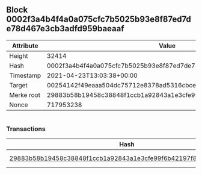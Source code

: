 ## Block 0002f3a4b4f4a0a075cfc7b5025b93e8f87ed7de78d467e3cb3adfd959baeaaf

Attribute | Value
--- | ---
Height | 32414
Hash | 0002f3a4b4f4a0a075cfc7b5025b93e8f87ed7de78d467e3cb3adfd959baeaaf
Timestamp | 2021-04-23T13:03:38+00:00
Target | 00254142f49eaaa504dc75712e8378ad5316cbcead634704b3734b6271167cc4
Merke root | 29883b58b19458c38848f1ccb1a92843a1e3cfe99f6b42197f8798be514bc9f4
Nonce | 717953238

```

```

### Transactions

Hash | Amount
--- | ---
[29883b58b19458c38848f1ccb1a92843a1e3cfe99f6b42197f8798be514bc9f4](29883b58b19458c38848f1ccb1a92843a1e3cfe99f6b42197f8798be514bc9f4.md) | 10.00000000 SKEPTI 
